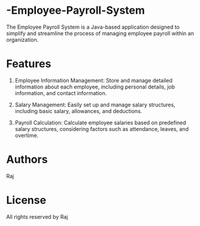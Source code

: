 # -Employee-Payroll-System
The Employee Payroll System is a Java-based application designed to simplify and streamline the process of managing employee payroll within an organization.

# Features
1. Employee Information Management: Store and manage detailed information about each employee, including personal details, job information, and contact information.

2. Salary Management: Easily set up and manage salary structures, including basic salary, allowances, and deductions.

3. Payroll Calculation: Calculate employee salaries based on predefined salary structures, considering factors such as attendance, leaves, and overtime.

# Authors
Raj

# License
All rights reserved by Raj
